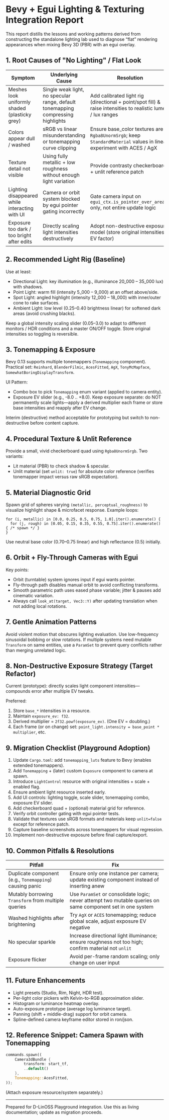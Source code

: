 # Bevy + Egui Lighting & Texturing Integration Report

This report distills the lessons and working patterns derived from constructing the standalone lighting lab used to diagnose “flat” rendering appearances when mixing Bevy 3D (PBR) with an egui overlay.

## 1. Root Causes of "No Lighting" / Flat Look

| Symptom | Underlying Cause | Resolution |
|---------|------------------|-----------|
| Meshes look uniformly shaded (plasticky grey) | Single weak light, no specular range, default tonemapping compressing highlights | Add calibrated light rig (directional + point/spot fill) & raise intensities to realistic lumen / lux ranges |
| Colors appear dull / washed | sRGB vs linear misunderstanding or tonemapping curve clipping | Ensure base_color textures are in `Rgba8UnormSrgb`; keep `StandardMaterial` values in linear; experiment with ACES / AgX |
| Texture detail not visible | Using fully metallic + low roughness without enough light variation | Provide contrasty checkerboard + unlit reference patch |
| Lighting disappeared while interacting with UI | Camera or orbit system blocked by egui pointer gating incorrectly | Gate camera input on `egui_ctx.is_pointer_over_area()` only, not entire update logic |
| Exposure too dark / too bright after edits | Directly scaling light intensities destructively | Adopt non-destructive exposure model (store original intensities + EV factor) |

## 2. Recommended Light Rig (Baseline)

Use at least:
- Directional Light: key illumination (e.g., illuminance 20_000 – 35_000 lux) with shadows.
- Point Light: warm fill (intensity 5_000 – 9_000) at an offset above/side.
- Spot Light: angled highlight (intensity 12_000 – 18_000) with inner/outer cone to rake surfaces.
- Ambient Light: low level (0.25–0.40 brightness linear) for softened dark areas (avoid crushing blacks).

Keep a global intensity scaling slider (0.05–3.0) to adapt to different monitors / HDR conditions and a master ON/OFF toggle. Store original intensities so toggling is reversible.

## 3. Tonemapping & Exposure

Bevy 0.13 supports multiple tonemappers (`Tonemapping` component). Practical set:
`Reinhard`, `BlenderFilmic`, `AcesFitted`, `AgX`, `TonyMcMapface`, `SomewhatBoringDisplayTransform`.

UI Pattern:
- Combo box to pick `Tonemapping` enum variant (applied to camera entity).
- Exposure EV slider (e.g., -8.0 .. +8.0). Keep exposure separate: do NOT permanently scale lights—apply a derived multiplier each frame or store base intensities and reapply after EV change.

Interim (destructive) method acceptable for prototyping but switch to non-destructive before content capture.

## 4. Procedural Texture & Unlit Reference

Provide a small, vivid checkerboard quad using `Rgba8UnormSrgb`. Two variants:
- Lit material (PBR) to check shadow & specular.
- Unlit material (set `unlit: true`) for absolute color reference (verifies tonemapper impact versus raw sRGB expectation).

## 5. Material Diagnostic Grid

Spawn grid of spheres varying `(metallic, perceptual_roughness)` to visualize highlight shape & microfacet response. Example loops:
```
for (i, metallic) in [0.0, 0.25, 0.5, 0.75, 1.0].iter().enumerate() {
  for (j, rough) in [0.05, 0.15, 0.35, 0.55, 0.75].iter().enumerate() { /* spawn */ }
}
```
Use neutral base color (0.70–0.75 linear) and high reflectance (0.5) initially.

## 6. Orbit + Fly-Through Cameras with Egui

Key points:
- Orbit (turntable) system ignores input if egui wants pointer.
- Fly-through path disables manual orbit to avoid conflicting transforms.
- Smooth parametric path uses eased phase variable; jitter & pauses add cinematic variation.
- Always call `look_at(target, Vec3::Y)` after updating translation when not adding local rotations.

## 7. Gentle Animation Patterns

Avoid violent motion that obscures lighting evaluation. Use low-frequency sinusoidal bobbing or slow rotations. If multiple systems need mutable `Transform` on same entities, use a `ParamSet` to prevent query conflicts rather than merging unrelated logic.

## 8. Non-Destructive Exposure Strategy (Target Refactor)

Current (prototype): directly scales light component intensities—compounds error after multiple EV tweaks.

Preferred:
1. Store `base_*` intensities in a resource.
2. Maintain `exposure_ev: f32`.
3. Derived multiplier = `2f32.powf(exposure_ev)`. (One EV = doubling.)
4. Each frame (or on change) set: `point_light.intensity = base_point * multiplier`, etc.

## 9. Migration Checklist (Playground Adoption)

1. Update `Cargo.toml`: add `tonemapping_luts` feature to Bevy (enables extended tonemappers).
2. Add `Tonemapping` + (later) custom `Exposure` component to camera at spawn.
3. Introduce `LightControl` resource with original intensities + scale + enabled flag.
4. Ensure ambient light resource inserted early.
5. Add UI controls: lighting toggle, scale slider, tonemapping combo, exposure EV slider.
6. Add checkerboard quad + (optional) material grid for reference.
7. Verify orbit controller gating with egui pointer tests.
8. Validate that textures use sRGB formats and materials keep `unlit=false` except for reference patch.
9. Capture baseline screenshots across tonemappers for visual regression.
10. Implement non-destructive exposure before final capture/export.

## 10. Common Pitfalls & Resolutions

| Pitfall | Fix |
|--------|-----|
| Duplicate component (e.g., `Tonemapping`) causing panic | Ensure only one instance per camera; update existing component instead of inserting anew |
| Mutably borrowing `Transform` from multiple queries | Use `ParamSet` or consolidate logic; never attempt two mutable queries on same component set in one system |
| Washed highlights after brightening | Try `AgX` or `ACES` tonemapping; reduce global scale, adjust exposure EV negative |
| No specular sparkle | Increase directional light illuminance; ensure roughness not too high; confirm material not `unlit` |
| Exposure flicker | Avoid per-frame random scaling; only change on user input |

## 11. Future Enhancements
- Light presets (Studio, Rim, Night, HDR test).
- Per-light color pickers with Kelvin-to-RGB approximation slider.
- Histogram or luminance heatmap overlay.
- Auto-exposure prototype (average log luminance target).
- Panning (shift + middle-drag) support for orbit camera.
- Spline-defined camera keyframe editor stored in ron/json.

## 12. Reference Snippet: Camera Spawn with Tonemapping
```rust
commands.spawn((
    Camera3dBundle { 
        transform: start_tf,
        ..default()
    },
    Tonemapping::AcesFitted,
));
```
(Attach exposure resource/system separately.)

---
Prepared for D-LinOSS Playground integration. Use this as living documentation; update as migration proceeds.
